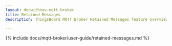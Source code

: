 ```yaml
---
layout: docwithnav-mqtt-broker
title: Retained Messages
description: ThingsBoard MQTT Broker Retained Messages feature overview

---
```


{% include docs/mqtt-broker/user-guide/retained-messages.md %}
